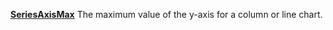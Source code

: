 [**SeriesAxisMax**](properties-chart.md) The maximum value of the y-axis for a column or line chart.
